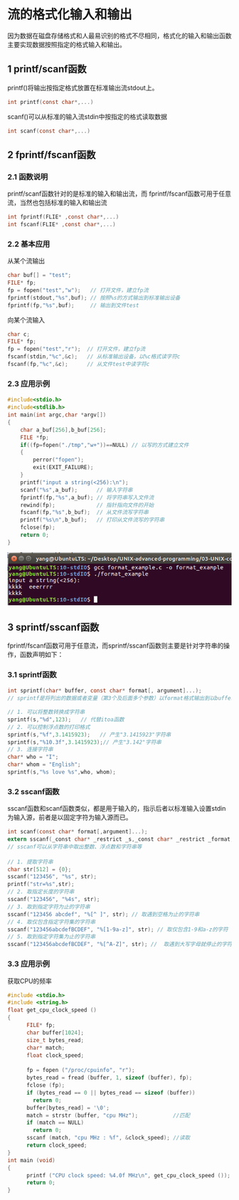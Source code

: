 # 流的格式化输入和输出    
因为数据在磁盘存储格式和人最易识别的格式不尽相同，格式化的输入和输出函数主要实现数据按照指定的格式输入和输出。    
## 1 printf/scanf函数   
printf()将输出按指定格式放置在标准输出流stdout上。    
```c
int printf(const char*,...)
```
scanf()可以从标准的输入流stdin中按指定的格式读取数据     
```c
int scanf(const char*,...)
```

## 2 fprintf/fscanf函数  
### 2.1 函数说明    
printf/scanf函数针对的是标准的输入和输出流，而 fprintf/fscanf函数可用于任意流，当然也包括标准的输入和输出流    

```c
int fprintf(FLIE* ,const char*,...)
int fscanf(FLIE* ,const char*,...)
```
### 2.2 基本应用    
从某个流输出   
```c
char buf[] = "test";
FILE* fp;
fp = fopen("test","w");   // 打开文件，建立fp流
fprintf(stdout,"%s",buf); // 按照%s的方式输出到标准输出设备
fprintf(fp,"%s",buf);	  // 输出到文件test
```

向某个流输入   
```c
char c;
FILE* fp;
fp = fopen("test","r");  // 打开文件，建立fp流
fscanf(stdin,"%c",&c);   // 从标准输出设备，以%c格式读字符c
fscanf(fp,"%c",&c);	     // 从文件test中读字符c
```

### 2.3 应用示例   
```c
#include<stdio.h>
#include<stdlib.h>
int main(int argc,char *argv[])
{
	char a_buf[256],b_buf[256];
	FILE *fp;
	if((fp=fopen("./tmp","w+"))==NULL) // 以写的方式建立文件
	{
		perror("fopen");
		exit(EXIT_FAILURE);
	}
	printf("input a string(<256):\n");
	scanf("%s",a_buf);		// 输入字符串
	fprintf(fp,"%s",a_buf);	// 将字符串写入文件流
	rewind(fp);				// 指针指向文件的开始
	fscanf(fp,"%s",b_buf);	// 从文件流写字符串
	printf("%s\n",b_buf);	// 打印从文件流写的字符串
	fclose(fp);				
	return 0;
}
```

![10-1](./img/10-1.png)    



## 3 sprintf/sscanf函数    
fprintf/fscanf函数可用于任意流，而sprintf/sscanf函数则主要是针对字符串的操作，函数声明如下：

### 3.1 sprintf函数    
```c
int sprintf(char* buffer, const char* format[, argument]...);
// sprintf是将列出的数据或者变量（第3个及后面多个参数）以format格式输出到以buffer为起始位置的内存空间中。
```

```c
// 1. 可以将整数转换成字符串
sprintf(s,"%d",123);   // 代替itoa函数
// 2. 可以控制浮点数的打印格式
sprintf(s,"%f",3.1415923);   // 产生"3.1415923"字符串
sprintf(s,"%10.3f",3.1415923);// 产生"3.142"字符串
// 3. 连接字符串
char* who = "I";  
char* whom = "English";  
sprintf(s,"%s love %s",who, whom);
```


### 3.2 sscanf函数   
sscanf函数和scanf函数类似，都是用于输入的，指示后者以标准输入设置stdin为输入源，前者是以固定字符为输入源而已。    

```c
int scanf(const char* format[,argument]...);
extern sscanf(_const char* _restrict _s,_const char* _restrict _format,...);
// sscanf可以从字符串中取出整数、浮点数和字符串等 

// 1. 提取字符串
char str[512] = {0};
sscanf("123456", "%s", str);
printf("str=%s",str);
// 2. 取指定长度的字符串
sscanf("123456", "%4s", str);
// 3. 取到指定字符为止的字符串
sscanf("123456 abcdef", "%[^ ]", str); // 取遇到空格为止的字符串
// 4. 取仅包含指定字符集的字符串
sscanf("123456abcdefBCDEF", "%[1-9a-z]", str); // 取仅包含1-9和a-z的字符
// 5. 取到指定字符集为止的字符串
sscanf("123456abcdefBCDEF", "%[^A-Z]", str); //  取遇到大写字母就停止的字符串
```

### 3.3 应用示例   

获取CPU的频率   

```c
#include <stdio.h> 
#include <string.h> 
float get_cpu_clock_speed () 
{ 
      FILE* fp; 
      char buffer[1024]; 
      size_t bytes_read; 
      char* match; 
      float clock_speed; 
       
      fp = fopen ("/proc/cpuinfo", "r"); 
      bytes_read = fread (buffer, 1, sizeof (buffer), fp); 
      fclose (fp); 
      if (bytes_read == 0 || bytes_read == sizeof (buffer)) 
      	return 0; 
      buffer[bytes_read] = '\0'; 
      match = strstr (buffer, "cpu MHz");			//匹配 
      if (match == NULL) 
      	return 0; 
      sscanf (match, "cpu MHz : %f", &clock_speed);	//读取 
      return clock_speed; 
} 
int main (void) 
{ 
      printf ("CPU clock speed: %4.0f MHz\n", get_cpu_clock_speed ()); 
      return 0; 
}
```









